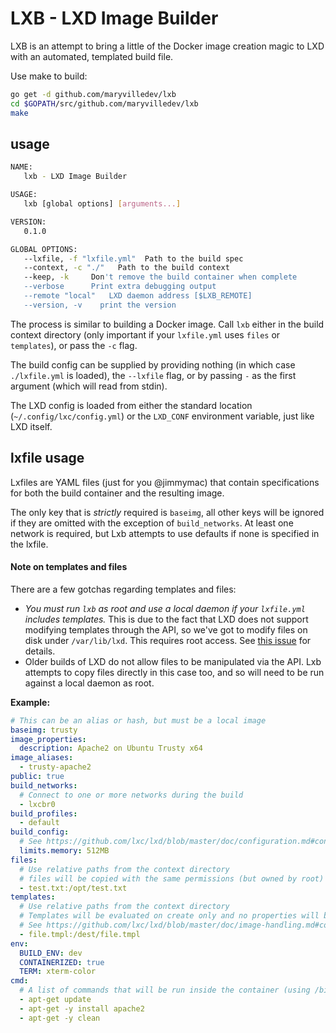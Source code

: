 # LXB - LXD Image Builder

LXB is an attempt to bring a little of the Docker image creation magic to LXD with an automated, templated build file.

Use make to build:
```bash
go get -d github.com/maryvilledev/lxb
cd $GOPATH/src/github.com/maryvilledev/lxb
make
```

## usage
```bash
NAME:
   lxb - LXD Image Builder

USAGE:
   lxb [global options] [arguments...]

VERSION:
   0.1.0

GLOBAL OPTIONS:
   --lxfile, -f "lxfile.yml"  Path to the build spec
   --context, -c "./"   Path to the build context
   --keep, -k     Don't remove the build container when complete
   --verbose      Print extra debugging output
   --remote "local"   LXD daemon address [$LXB_REMOTE]
   --version, -v    print the version
```
The process is similar to building a Docker image. Call `lxb` either in the build context directory (only important if your `lxfile.yml` uses `files` or `templates`), or pass the `-c` flag.

The build config can be supplied by providing nothing (in which case `./lxfile.yml` is loaded), the `--lxfile` flag, or by passing `-` as the first argument (which will read from stdin).

The LXD config is loaded from either the standard location (`~/.config/lxc/config.yml`) or the `LXD_CONF` environment variable, just like LXD itself.

## lxfile usage
Lxfiles are YAML files (just for you @jimmymac) that contain specifications for both the build container and the resulting image.

The only key that is _strictly_ required is `baseimg`, all other keys will be ignored if they are omitted with the exception of `build_networks`. At least one network is required, but Lxb attempts to use defaults if none is specified in the lxfile.

#### Note on templates and files
There are a few gotchas regarding templates and files:

  - *You must run `lxb` as root and use a local daemon if your `lxfile.yml` includes templates.* This is due to the fact that LXD does not support modifying templates through the API, so we've got to modify files on disk under `/var/lib/lxd`. This requires root access. See [this issue](https://github.com/lxc/lxd/issues/1729) for details.
  - Older builds of LXD do not allow files to be manipulated via the API. Lxb attempts to copy files directly in this case too, and so will need to be run against a local daemon as root.

**Example:**

```yaml
# This can be an alias or hash, but must be a local image
baseimg: trusty
image_properties:
  description: Apache2 on Ubuntu Trusty x64
image_aliases:
  - trusty-apache2
public: true
build_networks:
  # Connect to one or more networks during the build
  - lxcbr0
build_profiles:
  - default
build_config:
  # See https://github.com/lxc/lxd/blob/master/doc/configuration.md#container-configuration
  limits.memory: 512MB
files:
  # Use relative paths from the context directory
  # files will be copied with the same permissions (but owned by root)
  - test.txt:/opt/test.txt
templates:
  # Use relative paths from the context directory
  # Templates will be evaluated on create only and no properties will be set
  # See https://github.com/lxc/lxd/blob/master/doc/image-handling.md#content
  - file.tmpl:/dest/file.tmpl
env:
  BUILD_ENV: dev
  CONTAINERIZED: true
  TERM: xterm-color
cmd:
  # A list of commands that will be run inside the container (using /bin/sh)
  - apt-get update
  - apt-get -y install apache2
  - apt-get -y clean
```
